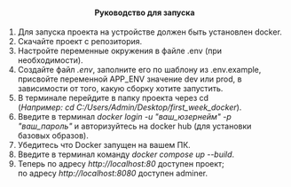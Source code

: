<center><h4>Руководство для запуска</h4></center>
<ol>
    <li>Для запуска проекта на устройстве должен быть установлен docker.</li> 
    <li>Скачайте проект с репозитория.</li>
    <li>Настройте переменные окружения в файле .env (при необходимости).</li>
    <li>Создайте файл <i>.env</i>, заполните его по шаблону из .env.example, присвойте переменной APP_ENV значение dev или prod, в зависимости от того, какую сборку хотите запустить.</li>
    <li>В терминале перейдите в папку проекта через cd<br>(<i>Например: cd C:/Users/Admin/Desktop/first_week_docker</i>).</li>
    <li>Введите в терминал <i>docker login -u "ваш_юзернейм" -p "ваш_пароль"</i> и авторизуйтесь на docker hub (для установки базовых образов).</li>
    <li>Убедитесь что Docker запущен на вашем ПК.</li>
    <li>Введите в терминал команду <i>docker compose up --build</i>.</li>
    <li>Теперь по адресу <i>http://localhost:80</i> доступен проект;<br>
        по адресу <i>http://localhost:8080</i> доступен adminer.</li>
</ol>